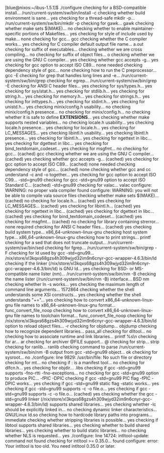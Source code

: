 [blue@nixos:~/ibus-1.5.1]$ ./configure
checking for a BSD-compatible install... /run/current-system/sw/bin/install -c
checking whether build environment is sane... yes
checking for a thread-safe mkdir -p... /run/current-system/sw/bin/mkdir -p
checking for gawk... gawk
checking whether make sets $(MAKE)... no
checking whether to enable maintainer-specific portions of Makefiles... yes
checking for style of include used by make... none
checking for gcc... gcc
checking whether the C compiler works... yes
checking for C compiler default output file name... a.out
checking for suffix of executables... 
checking whether we are cross compiling... no
checking for suffix of object files... o
checking whether we are using the GNU C compiler... yes
checking whether gcc accepts -g... yes
checking for gcc option to accept ISO C89... none needed
checking dependency style of gcc... none
checking how to run the C preprocessor... gcc -E
checking for grep that handles long lines and -e... /run/current-system/sw/bin/grep
checking for egrep... /run/current-system/sw/bin/grep -E
checking for ANSI C header files... yes
checking for sys/types.h... yes
checking for sys/stat.h... yes
checking for stdlib.h... yes
checking for string.h... yes
checking for memory.h... yes
checking for strings.h... yes
checking for inttypes.h... yes
checking for stdint.h... yes
checking for unistd.h... yes
checking minix/config.h usability... no
checking minix/config.h presence... no
checking for minix/config.h... no
checking whether it is safe to define __EXTENSIONS__... yes
checking whether make supports nested variables... no
checking locale.h usability... yes
checking locale.h presence... yes
checking for locale.h... yes
checking for LC_MESSAGES... yes
checking libintl.h usability... yes
checking libintl.h presence... yes
checking for libintl.h... yes
checking for ngettext in libc... yes
checking for dgettext in libc... yes
checking for bind_textdomain_codeset... yes
checking for msgfmt... no
checking for gcc... (cached) gcc
checking whether we are using the GNU C compiler... (cached) yes
checking whether gcc accepts -g... (cached) yes
checking for gcc option to accept ISO C89... (cached) none needed
checking dependency style of gcc... (cached) none
checking whether gcc and cc understand -c and -o together... yes
checking for gcc option to accept ISO C99... -std=gnu99
checking for gcc -std=gnu99 option to accept ISO Standard C... (cached) -std=gnu99
checking for valac... valac
configure: WARNING: no proper vala compiler found
configure: WARNING: you will not be able to compile vala source files
checking whether make sets $(MAKE)... (cached) no
checking for locale.h... (cached) yes
checking for LC_MESSAGES... (cached) yes
checking for libintl.h... (cached) yes
checking for ngettext in libc... (cached) yes
checking for dgettext in libc... (cached) yes
checking for bind_textdomain_codeset... (cached) yes
checking for msgfmt... (cached) no
checking for library containing strerror... none required
checking for ANSI C header files... (cached) yes
checking build system type... x86_64-unknown-linux-gnu
checking host system type... x86_64-unknown-linux-gnu
checking how to print strings... printf
checking for a sed that does not truncate output... /run/current-system/sw/bin/sed
checking for fgrep... /run/current-system/sw/bin/grep -F
checking for ld used by gcc -std=gnu99... /nix/store/xl3kqxs68gzs4h309wjyd32im9n6cnyr-gcc-wrapper-4.6.3/bin/ld
checking if the linker (/nix/store/xl3kqxs68gzs4h309wjyd32im9n6cnyr-gcc-wrapper-4.6.3/bin/ld) is GNU ld... yes
checking for BSD- or MS-compatible name lister (nm)... /run/current-system/sw/bin/nm -B
checking the name lister (/run/current-system/sw/bin/nm -B) interface... BSD nm
checking whether ln -s works... yes
checking the maximum length of command line arguments... 1572864
checking whether the shell understands some XSI constructs... yes
checking whether the shell understands "+="... yes
checking how to convert x86_64-unknown-linux-gnu file names to x86_64-unknown-linux-gnu format... func_convert_file_noop
checking how to convert x86_64-unknown-linux-gnu file names to toolchain format... func_convert_file_noop
checking for /nix/store/xl3kqxs68gzs4h309wjyd32im9n6cnyr-gcc-wrapper-4.6.3/bin/ld option to reload object files... -r
checking for objdump... objdump
checking how to recognize dependent libraries... pass_all
checking for dlltool... no
checking how to associate runtime and link libraries... printf %s\n
checking for ar... ar
checking for archiver @FILE support... @
checking for strip... strip
checking for ranlib... ranlib
checking command to parse /run/current-system/sw/bin/nm -B output from gcc -std=gnu99 object... ok
checking for sysroot... no
./configure: line 9829: /usr/bin/file: No such file or directory
checking for mt... no
checking if : is a manifest tool... no
checking for dlfcn.h... yes
checking for objdir... .libs
checking if gcc -std=gnu99 supports -fno-rtti -fno-exceptions... no
checking for gcc -std=gnu99 option to produce PIC... -fPIC -DPIC
checking if gcc -std=gnu99 PIC flag -fPIC -DPIC works... yes
checking if gcc -std=gnu99 static flag -static works... yes
checking if gcc -std=gnu99 supports -c -o file.o... yes
checking if gcc -std=gnu99 supports -c -o file.o... (cached) yes
checking whether the gcc -std=gnu99 linker (/nix/store/xl3kqxs68gzs4h309wjyd32im9n6cnyr-gcc-wrapper-4.6.3/bin/ld) supports shared libraries... yes
checking whether -lc should be explicitly linked in... no
checking dynamic linker characteristics... GNU/Linux ld.so
checking how to hardcode library paths into programs... immediate
checking whether stripping libraries is possible... yes
checking if libtool supports shared libraries... yes
checking whether to build shared libraries... yes
checking whether to build static libraries... no
checking whether NLS is requested... yes
./configure: line 14724: intltool-update: command not found
checking for intltool >= 0.35.0...  found
configure: error: Your intltool is too old.  You need intltool 0.35.0 or later.
